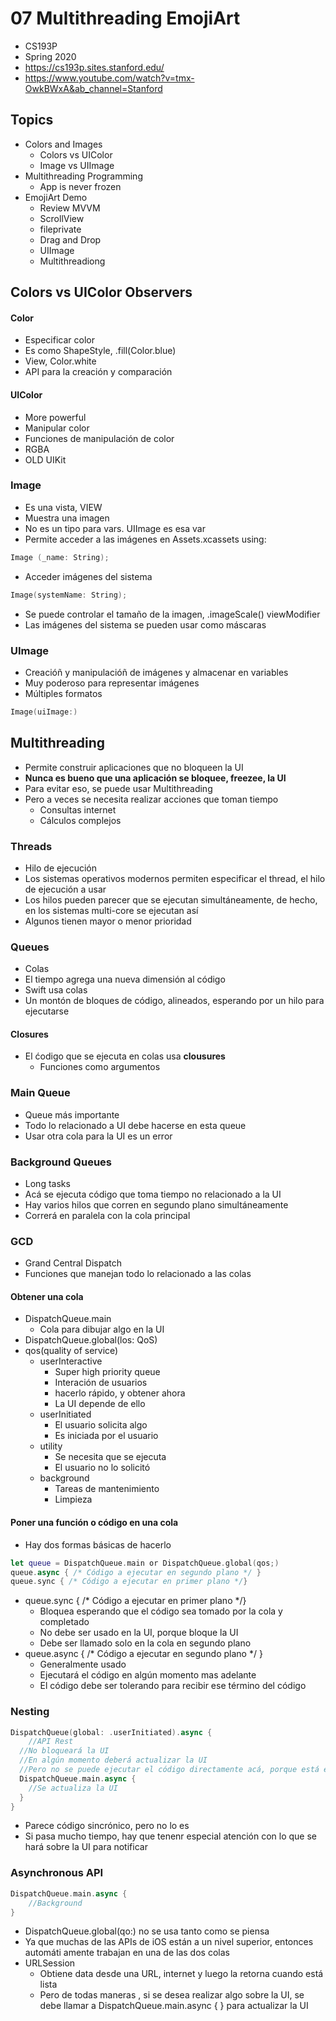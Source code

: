 # 07 Multithreading EmojiArt

- CS193P
- Spring 2020
- https://cs193p.sites.stanford.edu/
- https://www.youtube.com/watch?v=tmx-OwkBWxA&ab_channel=Stanford

## Topics

- Colors and Images
  - Colors vs UIColor
  - Image vs UIImage
- Multithreading Programming
  - App is never frozen
- EmojiArt Demo
  - Review MVVM
  - ScrollView
  - fileprivate
  - Drag and Drop
  - UIImage
  - Multithreadiong

## Colors vs UIColor Observers

#### Color

- Especificar color
- Es como ShapeStyle, .fill(Color.blue)
- View, Color.white
- API para la creación y comparación

#### UIColor

- More powerful
- Manipular color
- Funciones de manipulación de color
- RGBA
- OLD UIKit

### Image

- Es una vista, VIEW
- Muestra una imagen
- No es un tipo para vars. UIImage es esa var
- Permite acceder a las imágenes en Assets.xcassets using:

````swift
Image (_name: String);
````

- Acceder imágenes del sistema

````swift
Image(systemName: String);
````

- Se puede controlar el tamaño de la imagen, .imageScale() viewModifier
- Las imágenes del sistema se pueden usar como máscaras

### UImage

- Creacióñ y manipulacióñ de imágenes y almacenar en variables
- Muy poderoso para representar imágenes
- Múltiples formatos

````swift
Image(uiImage:)	
````

## Multithreading

- Permite construir aplicaciones que no bloqueen la UI
- **Nunca es bueno que una aplicación se bloquee, freezee, la UI**
- Para evitar eso, se puede usar Multithreading
- Pero a veces se necesita realizar acciones que toman tiempo
  - Consultas internet
  - Cálculos complejos

### Threads

- Hilo de ejecución
- Los sistemas operativos modernos permiten especificar el thread, el hilo de ejecución a usar
- Los hilos pueden parecer que se ejecutan simultáneamente, de hecho, en los sistemas multi-core se ejecutan así
- Algunos tienen mayor o menor prioridad

### Queues

- Colas
- El tiempo agrega una nueva dimensión al código
- Swift usa colas
- Un montón de bloques de código, alineados, esperando por un hilo para ejecutarse

#### Closures

- El ćodigo que se ejecuta en colas usa **clousures**
  - Funciones como argumentos

### Main Queue

- Queue más importante
- Todo lo relacionado a UI debe hacerse en esta queue
- Usar otra cola para la UI es un error

### Background Queues

- Long tasks
- Acá se ejecuta código que toma tiempo no relacionado a la UI
- Hay varios hilos que corren en segundo plano simultáneamente
- Correrá en paralela con la cola principal

### GCD

- Grand Central Dispatch
- Funciones que manejan todo lo relacionado a las colas

#### Obtener una cola

- DispatchQueue.main
  - Cola para dibujar algo en la UI
- DispatchQueue.global(los: QoS)
- qos(quality of service)
  - userInteractive
    - Super high priority queue
    - Interación de usuarios
    - hacerlo rápido, y obtener ahora
    - La UI depende de ello
  - userInitiated
    - El usuario solicita algo
    - Es iniciada por el usuario
  - utility
    - Se necesita que se ejecuta
    - El usuario no lo solicitó
  - background
    - Tareas de mantenimiento
    - Limpieza

#### Poner una función o código en una cola

- Hay dos formas básicas de hacerlo

````swift
let queue = DispatchQueue.main or DispatchQueue.global(qos;)
queue.async { /* Código a ejecutar en segundo plano */ }
queue.sync { /* Código a ejecutar en primer plano */}
````

- queue.sync { /* Código a ejecutar en primer plano */}
  - Bloquea esperando que el código sea tomado por la cola y completado
  - No debe ser usado en la UI, porque bloque la UI
  - Debe ser llamado solo en la cola en segundo plano
- queue.async { /* Código a ejecutar en segundo plano */ }
  - Generalmente usado
  - Ejecutará el código en algún momento mas adelante
  - El código debe ser tolerando para recibir ese término del código

### Nesting

````swift
DispatchQueue(global: .userInitiated).async {
	//API Rest
  //No bloqueará la UI
  //En algún momento deberá actualizar la UI
  //Pero no se puede ejecutar el código directamente acá, porque está en otro hilo
  DispatchQueue.main.async {
    //Se actualiza la UI
  }
}
````

- Parece código sincrónico, pero no lo es
- Si pasa mucho tiempo, hay que tenenr especial atención con lo que se hará sobre la UI para notificar

### Asynchronous API

````swift
DispatchQueue.main.async {
	//Background
}
````

- DispatchQueue.global(qo:) no se usa tanto como se piensa
- Ya que muchas de las APIs de iOS están a un nivel superior, entonces automáti amente trabajan en una de las dos colas
- URLSession
  - Obtiene data desde una URL, internet y luego la retorna cuando está lista
  - Pero de todas maneras , si se desea realizar algo sobre la UI, se debe llamar a DispatchQueue.main.async { } para actualizar la UI

